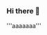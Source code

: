 ### Hi there 👋
'''aaaaaaa'''
<!--
**memyle/memyle** is a ✨ _special_ ✨ repository because its `README.md` (this file) appears on your GitHub profile.
''' aaaaaaaaa'''
Here are some ideas to get you started:

- 🔭 I’m currently working on ...
- 🌱 I’m currently learning ...
- 👯 I’m looking to collaborate on ...
- 🤔 I’m looking for help with ...
- 💬 Ask me about ...
- 📫 How to reach me: ...
- 😄 Pronouns: ...
- ⚡ Fun fact: ...
-->
